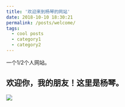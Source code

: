 ```yaml
---
title: '欢迎来到杨琴的网站'
date: 2018-10-10 18:30:21
permalink: /posts/welcome/
tags:
  - cool posts
  - category1
  - category2
---
```


一个1/2个人网站。

欢迎你，我的朋友！这里是杨琴。
------
![]({{site.url}}/assets/fig1.jpg)
                        





